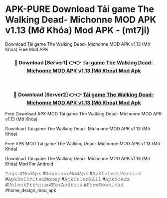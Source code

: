 # APK-PURE Download Tải game The Walking Dead- Michonne MOD APK v1.13 (Mở Khóa) Mod APK - (mt7ji)
Download Tải game The Walking Dead- Michonne MOD APK v1.13 (Mở Khóa) Free Mod APK

<div align="center">
<h3>🔴 Download [Server1] 👉👉 <a href="https://apk-comot.site?title=Tải_game_The_Walking_Dead-_Michonne_MOD_APK_v1.13_(Mở_Khóa)">Tải game The Walking Dead- Michonne MOD APK v1.13 (Mở Khóa) Mod Apk</a></h3><br>

<h3>🔴 Download [Server2] 👉👉 <a href="https://apk-comot.site?title=Tải_game_The_Walking_Dead-_Michonne_MOD_APK_v1.13_(Mở_Khóa)">Tải game The Walking Dead- Michonne MOD APK v1.13 (Mở Khóa) Mod Apk</a></h3>
</div>


Free Download APK MOD Tải game The Walking Dead- Michonne MOD APK v1.13 (Mở Khóa)

Download Tải game The Walking Dead- Michonne MOD APK v1.13 (Mở Khóa) 

Free APK MOD Tải game The Walking Dead- Michonne MOD APK v1.13 (Mở Khóa) 

Download Tải game The Walking Dead- Michonne MOD APK v1.13 (Mở Khóa) Mod For Android

𝚃𝚊𝚐𝚜: #𝙼𝚘𝚍𝙰𝚙𝚔 #𝙳𝚘𝚠𝚗𝚕𝚘𝚊𝚍𝙼𝚘𝚍𝙰𝚙𝚔 #𝙰𝚙𝚔𝙻𝚊𝚝𝚎𝚜𝚝𝚅𝚎𝚛𝚜𝚒𝚘𝚗 #𝙰𝚙𝚔𝚄𝚗𝚕𝚒𝚖𝚒𝚝𝚎𝚍𝙼𝚘𝚗𝚎𝚢 #𝙰𝚙𝚔𝚄𝚗𝚕𝚘𝚌𝚔𝙰𝚕𝚕 #𝙰𝚙𝚔𝙽𝚘𝙰𝚍𝚜 #𝚄𝚗𝚕𝚘𝚌𝚔𝙿𝚛𝚎𝚖𝚒𝚞𝚖 #𝙵𝚘𝚛𝙰𝚗𝚍𝚛𝚘𝚒𝚍 #𝙵𝚛𝚎𝚎𝙳𝚘𝚠𝚗𝚕𝚘𝚊𝚍 #home_design_mod_apk